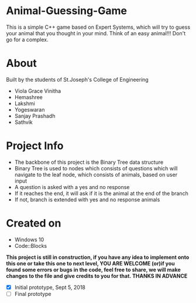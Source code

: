 # Animal-Guessing-Game
This is a simple C++ game based on Expert Systems, which will try to guess your animal that you thought in your mind. Think of an easy animal!!! Don't go for a complex.

# About
  Built by the students of St.Joseph's College of Engineering
  - Viola Grace Vinitha
  - Hemashree
  - Lakshmi
  - Yogeswaran
  - Sanjay Prashadh
  - Sathvik
 
# Project Info
- The backbone of this project is the Binary Tree data structure
- Binary Tree is used to nodes which consists of questions which will navigate to the leaf node, which consists of animals, based on user input
- A question is asked with a yes and no response
- If it reaches the end, it will ask if it is the animal at the end of the branch
- If not, branch is extended with yes and no response animals

# Created on
- Windows 10
- Code::Blocks

**This project is still in construction, if you have any idea to implement onto this one or take this one to next level, YOU ARE WELCOME (or)if you found some errors or bugs in the code, feel free to share, we will make changes to the file and give credits to you for that. THANKS IN ADVANCE**

- [x] Initial prototype, Sept 5, 2018
- [ ] Final prototype
